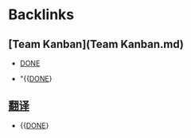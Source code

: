 
# Backlinks
## [Team Kanban](Team Kanban.md)
- [DONE](DONE.md)

- "{{[DONE](DONE.md)}

## [翻译](翻译.md)
- {{[DONE](DONE.md)}

